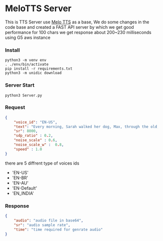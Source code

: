 # MeloTTS Server

This is TTS Server use [Melo TTS](https://github.com/myshell-ai/MeloTTS) as a base, We do some changes in the code base and created a FAST API server by which we get good performance for 100 chars we get response about 200~230 milliseconds using G5 aws instance


### Install
```shell
python3 -m venv env
. ./env/bin/activate
pip install -r requirements.txt
python3 -m unidic download

```

### Server Start
```
python3 Server.py
```
### Request

```json
{
    "voice_id": "EN-US",
    "text": "Every morning, Sarah walked her dog, Max, through the old, enchanting forest near her home. One day, thanyou have a nice day",
    "sr": 8000,
    "sdp_ratio" : 0.2,
    "noise_scale" : 0.6,
    "noise_scale_w" :  0.8,
    "speed" : 1.0
}
```
there are 5 diffrent type of voices ids
- 'EN-US' 
- 'EN-BR' 
- 'EN-AU' 
- 'EN-Default' 
- 'EN_INDIA'
### Response
```json
{
    "audio": "audio file in base64",
    "sr": "audio sample rate",
    "time": "time required for genrate audio"
}
```